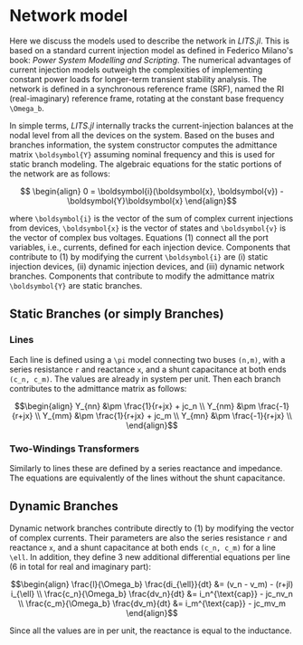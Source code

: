 # Network model

Here we discuss the models used to describe the network in *LITS.jl*. This is based on a standard current injection model as defined in Federico Milano's book: *Power System Modelling and Scripting*. The numerical advantages of current injection models outweigh the complexities of
implementing constant power loads for longer-term transient stability analysis. The network is defined in a synchronous reference frame (SRF), named the RI (real-imaginary) reference frame, rotating at the constant base frequency ``\Omega_b``.

In simple terms, *LITS.jl* internally tracks the current-injection balances at the nodal level from all the devices on the system. Based on the buses and branches information, the system constructor computes the admittance matrix ``\boldsymbol{Y}`` assuming nominal frequency and this is used for static branch modeling. The algebraic equations for the static portions of the network are as follows:

```math
 \begin{align}
 0 = \boldsymbol{i}(\boldsymbol{x}, \boldsymbol{v}) - \boldsymbol{Y}\boldsymbol{x}
 \end{align}
```

where ``\boldsymbol{i}`` is the vector of the sum of complex current injections from devices, ``\boldsymbol{x}`` is the vector of states and ``\boldsymbol{v}`` is the vector of complex bus voltages. Equations (1) connect all the port variables, i.e., currents, defined for each injection device. Components that contribute to (1) by modifying the current ``\boldsymbol{i}`` are (i) static injection devices, (ii) dynamic injection devices, and (iii) dynamic network branches. Components that contribute to modify the admittance matrix ``\boldsymbol{Y}`` are static branches.

## Static Branches (or simply Branches)


### Lines

Each line is defined using a ``\pi`` model connecting two buses ``(n,m)``, with a series resistance ``r`` and reactance ``x``, and a shunt capacitance at both ends ``(c_n, c_m)``. The values are already in system per unit. Then each branch contributes to the admittance matrix as follows:

```math
\begin{align}
Y_{nn} &\pm \frac{1}{r+jx} + jc_n \\
Y_{nm} &\pm \frac{-1}{r+jx} \\
Y_{mm} &\pm \frac{1}{r+jx} + jc_m \\
Y_{mn} &\pm \frac{-1}{r+jx} \\
\end{align}
```

### Two-Windings Transformers

Similarly to lines these are defined by a series reactance and impedance. The equations are equivalently of the lines without the shunt capacitance.


## Dynamic Branches

Dynamic network branches contribute directly to (1) by modifying the vector of complex currents. Their parameters are also the series resistance ``r`` and reactance ``x``, and a shunt capacitance at both ends ``(c_n, c_m)`` for a line ``\ell``. In addition, they define 3 new additional differential equations per line (6 in total for real and imaginary part):

```math
\begin{align}
    \frac{l}{\Omega_b} \frac{di_{\ell}}{dt} &= (v_n - v_m) - (r+jl) i_{\ell} \\
     \frac{c_n}{\Omega_b} \frac{dv_n}{dt} &=  i_n^{\text{cap}} - jc_nv_n   \\
      \frac{c_m}{\Omega_b} \frac{dv_m}{dt} &= i_m^{\text{cap}} - jc_mv_m
\end{align}
```

Since all the values are in per unit, the reactance is equal to the inductance.
